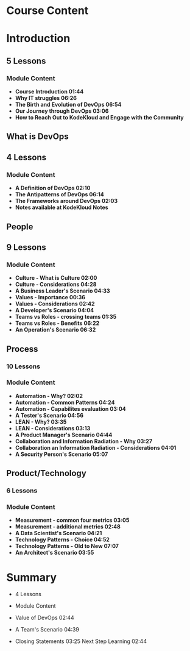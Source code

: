 # Course Content

# Introduction

## **5 Lessons**

### Module Content

- **Course Introduction 01:44**
- **Why IT struggles 06:26**
- **The Birth and Evolution of DevOps 06:54**
- **Our Journey through DevOps 03:06**
- **How to Reach Out to KodeKloud and Engage with the Community**

## What is DevOps

## **4 Lessons**

### Module Content

- **A Definition of DevOps 02:10**
- **The Antipatterns of DevOps 06:14**
- **The Frameworks around DevOps 02:03**
- **Notes available at KodeKloud Notes**

## People

## **9 Lessons**

### Module Content

- **Culture - What is Culture 02:00**
- **Culture - Considerations 04:28**
- **A Business Leader's Scenario 04:33**
- **Values - Importance 00:36**
- **Values - Considerations 02:42**
- **A Developer's Scenario 04:04**
- **Teams vs Roles - crossing teams 01:35**
- **Teams vs Roles - Benefits 06:22**
- **An Operation's Scenario 06:32**

## Process

### **10 Lessons**

### Module Content

- **Automation - Why? 02:02**
- **Automation - Common Patterns 04:24**
- **Automation - Capabilites evaluation 03:04**
- **A Tester's Scenario 04:56**
- **LEAN - Why? 03:35**
- **LEAN - Considerations 03:13**
- **A Product Manager's Scenario 04:44**
- **Collaboration and Information Radiation - Why 03:27**
- **Collaboration an Information Radiation - Considerations 04:01**
- **A Security Person's Scenario 05:07**

## Product/Technology

### 6 Lessons

### **Module Content**

- **Measurement - common four metrics 03:05**
- **Measurement - additional metrics 02:48**
- **A Data Scientist's Scenario 04:21**
- **Technology Patterns - Choice 04:52**
- **Technology Patterns - Old to New 07:07**
- **An Architect's Scenario 03:55**

# Summary

- 4 Lessons

- Module Content

- Value of DevOps 02:44
- A Team's Scenario 04:39
- Closing Statements 03:25
Next Step Learning 02:44
